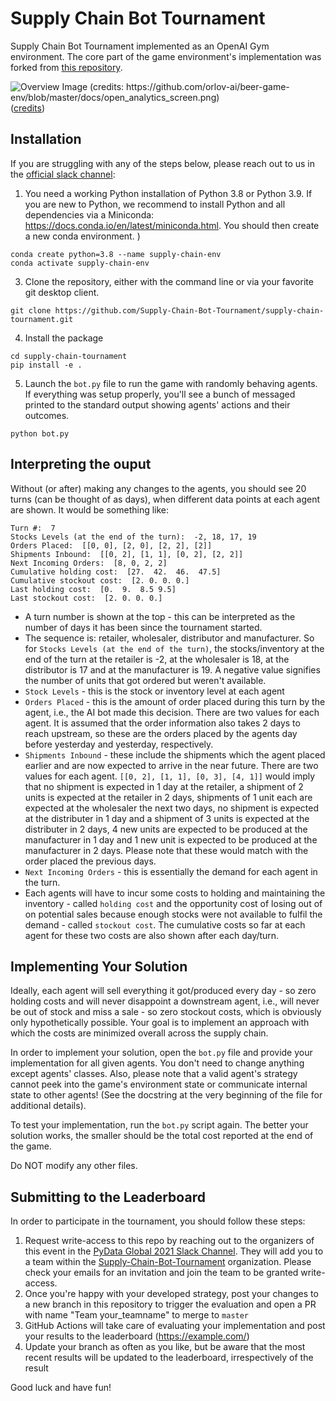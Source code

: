# Supply Chain Bot Tournament

Supply Chain Bot Tournament implemented as an OpenAI Gym environment. The core part of the game environment's implementation was forked from [this repository](https://github.com/orlov-ai/beer-game-env). 

![Overview Image (credits: https://github.com/orlov-ai/beer-game-env/blob/master/docs/open_analytics_screen.png)](docs/open_analytics_screen.png)
([credits](https://github.com/orlov-ai/beer-game-env/blob/master/docs/open_analytics_screen.png))
## Installation

If you are struggling with any of the steps below, please reach out to us in the [official slack channel](https://pydataglobal.slack.com/archives/C02HQ7G0QAJ):

1. You need a working Python installation of Python 3.8 or Python 3.9. If you are new to Python, we recommend to install Python and all dependencies via a Miniconda: https://docs.conda.io/en/latest/miniconda.html. You should then create a new conda environment. )
  
  ```
  conda create python=3.8 --name supply-chain-env
  conda activate supply-chain-env
  ```

3. Clone the repository, either with the command line or via your favorite git desktop client.

  ```
  git clone https://github.com/Supply-Chain-Bot-Tournament/supply-chain-tournament.git
  ```

4. Install the package

  ```
  cd supply-chain-tournament
  pip install -e .
  ```

5. Launch the `bot.py` file to run the game with randomly behaving agents. If everything was setup properly, you'll see a bunch of messaged printed to the standard output showing agents' actions and their outcomes.

  ```
  python bot.py
  ``` 

## Interpreting the ouput
Without (or after) making any changes to the agents, you should see 20 turns (can be thought of as days), when different data points at each agent are shown. It would be something like:

```
Turn #:  7
Stocks Levels (at the end of the turn):  -2, 18, 17, 19
Orders Placed:  [[0, 0], [2, 0], [2, 2], [2]]
Shipments Inbound:  [[0, 2], [1, 1], [0, 2], [2, 2]]
Next Incoming Orders:  [8, 0, 2, 2]
Cumulative holding cost:  [27.  42.  46.  47.5]
Cumulative stockout cost:  [2. 0. 0. 0.]
Last holding cost:  [0.  9.  8.5 9.5]
Last stockout cost:  [2. 0. 0. 0.]
```

* A turn number is shown at the top - this can be interpreted as the number of days it has been since the tournament started.
* The sequence is: retailer, wholesaler, distributor and manufacturer. So for `Stocks Levels (at the end of the turn)`, the stocks/inventory at the end of the turn  at the retailer is -2, at the wholesaler is 18, at the distributor is 17 and at the manufacturer is 19. A negative value signifies the number of units that got ordered but weren't available.
* `Stock Levels` - this is the stock or inventory level at each agent
* `Orders Placed` -  this is the amount of order placed during this turn by the agent, i.e., the AI bot made this decision. There are two values for each agent. It is assumed that the order information also takes 2 days to reach upstream, so these are the orders placed by the agents day before yesterday and yesterday, respectively.
* `Shipments Inbound` - these include the shipments which the agent placed earlier and are now expected to arrive in the near future. There are two values for each agent. `[[0, 2], [1, 1], [0, 3], [4, 1]]` would imply that no shipment is expected in 1 day at the retailer, a shipment of 2 units is expected at the retailer in 2 days, shipments of 1 unit each are expected at the wholesaler the next two days, no shipment is expected at the distributer in 1 day and a shipment of 3 units is expected at the distributer in 2 days, 4 new units are expected to be produced at the manufacturer in 1 day and 1 new unit is expected to be produced at the manufacturer in 2 days. Please note that these would match with the order placed the previous days.
* `Next Incoming Orders` - this is essentially the demand for each agent in the turn.
* Each agents will have to incur some costs to holding and maintaining the inventory - called `holding cost` and the opportunity cost of losing out of on potential sales because enough stocks were not available to fulfil the demand - called `stockout cost`. The cumulative costs so far at each agent for these two costs are also shown after each day/turn.

## Implementing Your Solution

Ideally, each agent will sell everything it got/produced every day - so zero holding costs and
will never disappoint a downstream agent, i.e., will never be out of stock and miss a sale - so
zero stockout costs, which is obviously only hypothetically possible. Your goal is to implement
an approach with which the costs are minimized overall across the supply chain.

In order to implement your solution, open the `bot.py` file and provide your implementation
for all given agents. You don't need to change anything except agents' classes. Also, please 
note that a valid agent's strategy cannot peek into the game's environment state or communicate 
internal state to other agents! (See the docstring at the very beginning of the file for 
additional details).  

To test your implementation, run the `bot.py` script again. The better your solution works, the
smaller should be the total cost reported at the end of the game.

Do NOT modify any other files. 

## Submitting to the Leaderboard

In order to participate in the tournament, you should follow these steps:
1. Request write-access to this repo by reaching out to the organizers of this event in the [PyData Global 2021 Slack Channel](https://pydataglobal.slack.com/archives/C02HQ7G0QAJ). They will add you to a team within the [Supply-Chain-Bot-Tournament](https://github.com/orgs/Supply-Chain-Bot-Tournament/teams) organization. Please check your emails for an invitation and join the team to be granted write-access.
2. Once you're happy with your developed strategy, post your changes to a new branch in this repository  to trigger the evaluation and open a PR with name "Team your_teamname" to merge to `master`
3. GitHub Actions will take care of evaluating your implementation and post your results to the leaderboard (https://example.com/)
4. Update your branch as often as you like, but be aware that the most recent results will be updated to the leaderboard, irrespectively of the result

Good luck and have fun!
